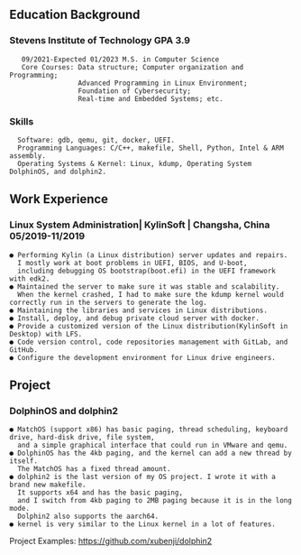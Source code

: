## Education Background   
### Stevens Institute of Technology               	 GPA 3.9       
       09/2021-Expected 01/2023 M.S. in Computer Science
       Core Courses: Data structure; Computer organization and Programming; 
                     Advanced Programming in Linux Environment; 
                     Foundation of Cybersecurity; 
                     Real-time and Embedded Systems; etc.
                     
### Skills 
      Software: gdb, qemu, git, docker, UEFI.
      Programming Languages: C/C++, makefile, Shell, Python, Intel & ARM assembly.
      Operating Systems & Kernel: Linux, kdump, Operating System DolphinOS, and dolphin2. 

## Work Experience   
### Linux System Administration| KylinSoft |  Changsha, China               05/2019-11/2019 
    ● Performing Kylin (a Linux distribution) server updates and repairs. 
      I mostly work at boot problems in UEFI, BIOS, and U-boot, 
      including debugging OS bootstrap(boot.efi) in the UEFI framework with edk2.
    ● Maintained the server to make sure it was stable and scalability. 
      When the kernel crashed, I had to make sure the kdump kernel would correctly run in the servers to generate the log.
    ● Maintaining the libraries and services in Linux distributions. 
    ● Install, deploy, and debug private cloud server with docker.
    ● Provide a customized version of the Linux distribution(KylinSoft in Desktop) with LFS.
    ● Code version control, code repositories management with GitLab, and GitHub.
    ● Configure the development environment for Linux drive engineers.
      
## Project 
### DolphinOS and dolphin2
    ● MatchOS (support x86) has basic paging, thread scheduling, keyboard drive, hard-disk drive, file system, 
      and a simple graphical interface that could run in VMware and qemu.
    ● DolphinOS has the 4kb paging, and the kernel can add a new thread by itself. 
      The MatchOS has a fixed thread amount.
    ● dolphin2 is the last version of my OS project. I wrote it with a brand new makefile. 
      It supports x64 and has the basic paging, 
      and I switch from 4kb paging to 2MB paging because it is in the long mode. 
      Dolphin2 also supports the aarch64. 
    ● kernel is very similar to the Linux kernel in a lot of features.
Project Examples:  https://github.com/xubenji/dolphin2 


